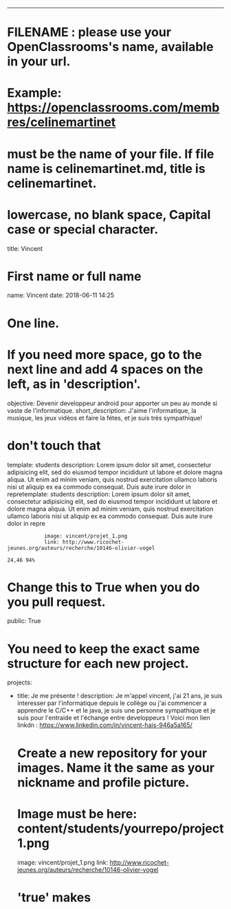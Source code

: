 ---

# FILENAME : please use your OpenClassrooms's name, available in your url.
# Example: https://openclassrooms.com/membres/celinemartinet
# must be the name of your file. If file name is celinemartinet.md, title is celinemartinet.
# lowercase, no blank space, Capital case or special character.
title: Vincent

# First name or full name
name: Vincent
date: 2018-06-11 14:25

# One line.
# If you need more space, go to the next line and add 4 spaces on the left, as in 'description'.
objective: Devenir developpeur android pour apporter un peu au monde si vaste de l'informatique.
short_description: J'aime l'informatique, la musique, les jeux vidéos et faire la fétes, et je suis très sympathique!

# don't touch that
template: students
description:
    Lorem ipsum dolor sit amet, consectetur adipisicing elit, sed do eiusmod
    tempor incididunt ut labore et dolore magna aliqua. Ut enim ad minim veniam,
    quis nostrud exercitation ullamco laboris nisi ut aliquip ex ea commodo
    consequat. Duis aute irure dolor in repretemplate: students
    description:
        Lorem ipsum dolor sit amet, consectetur adipisicing elit, sed do eiusmod
	    tempor incididunt ut labore et dolore magna aliqua. Ut enim ad minim veniam,
	        quis nostrud exercitation ullamco laboris nisi ut aliquip ex ea commodo
		    consequat. Duis aute irure dolor in repre














		        image: vincent/projet_1.png
			    link: http://www.ricochet-jeunes.org/auteurs/recherche/10146-olivier-vogel
			                                                                           24,46 94%
# Change this to True when you do you pull request.
public: True

# You need to keep the exact same structure for each new project.
projects:
  - title: Je me présente !
    description: Je m'appel vincent, j'ai 21 ans, je suis interesser par l'informatique depuis le collège ou j'ai commencer a apprendre le C/C++ et le java, je suis une personne sympathique et je suis pour l'entraide et l'échange entre developpeurs ! Voici mon lien linkdn : https://www.linkedin.com/in/vincent-hais-946a5a165/
    # Create a new repository for your images. Name it the same as your nickname and profile picture.
    # Image must be here: content/students/yourrepo/project1.png
    image: vincent/projet_1.png
    link: http://www.ricochet-jeunes.org/auteurs/recherche/10146-olivier-vogel
    # 'true' makes 
